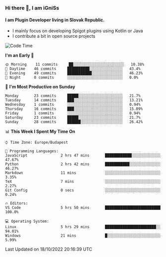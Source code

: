 ### Hi there 👋, I am iGniSs

#### I am Plugin Developer living in Slovak Republic.
- I mainly focus on developing Spigot plugins using Kotlin or Java
- I contribute a bit in open source projects

<!--START_SECTION:waka-->
![Code Time](http://img.shields.io/badge/Code%20Time-932%20hrs%2037%20mins-blue)

**I'm an Early 🐤** 

```text
🌞 Morning    11 commits     ██░░░░░░░░░░░░░░░░░░░░░░░   10.38% 
🌆 Daytime    46 commits     ██████████░░░░░░░░░░░░░░░   43.4% 
🌃 Evening    49 commits     ███████████░░░░░░░░░░░░░░   46.23% 
🌙 Night      0 commits      ░░░░░░░░░░░░░░░░░░░░░░░░░   0.0%

```
📅 **I'm Most Productive on Sunday** 

```text
Monday       23 commits     █████░░░░░░░░░░░░░░░░░░░░   21.7% 
Tuesday      14 commits     ███░░░░░░░░░░░░░░░░░░░░░░   13.21% 
Wednesday    1 commits      ░░░░░░░░░░░░░░░░░░░░░░░░░   0.94% 
Thursday     16 commits     ███░░░░░░░░░░░░░░░░░░░░░░   15.09% 
Friday       1 commits      ░░░░░░░░░░░░░░░░░░░░░░░░░   0.94% 
Saturday     23 commits     █████░░░░░░░░░░░░░░░░░░░░   21.7% 
Sunday       28 commits     ██████░░░░░░░░░░░░░░░░░░░   26.42%

```


📊 **This Week I Spent My Time On** 

```text
⌚︎ Time Zone: Europe/Budapest

💬 Programming Languages: 
JavaScript               2 hrs 47 mins       ████████████░░░░░░░░░░░░░   47.67% 
Python                   2 hrs 42 mins       ███████████░░░░░░░░░░░░░░   46.27% 
Markdown                 11 mins             ░░░░░░░░░░░░░░░░░░░░░░░░░   3.35% 
TeX                      7 mins              ░░░░░░░░░░░░░░░░░░░░░░░░░   2.27% 
Git Config               0 secs              ░░░░░░░░░░░░░░░░░░░░░░░░░   0.24%

🔥 Editors: 
VS Code                  5 hrs 50 mins       █████████████████████████   100.0%

💻 Operating System: 
Linux                    5 hrs 29 mins       ███████████████████████░░   94.01% 
Windows                  21 mins             █░░░░░░░░░░░░░░░░░░░░░░░░   5.99%

```


 Last Updated on 18/10/2022 20:16:39 UTC
<!--END_SECTION:waka-->